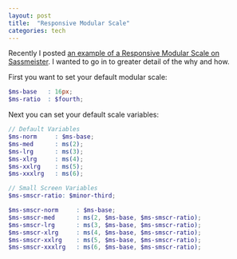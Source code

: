 ```yaml
---
layout: post
title:  "Responsive Modular Scale"
categories: tech
---
```


Recently I posted [an example of a Responsive Modular Scale on Sassmeister][sassmeister]. I wanted to go in to greater detail of the why and how.

[sassmeister]: http://sassmeister.com/gist/9749589

First you want to set your default modular scale:

```scss
$ms-base   : 16px;
$ms-ratio  : $fourth;
```

Next you can set your default scale variables:

```scss
// Default Variables
$ms-norm     : $ms-base;
$ms-med      : ms(2);
$ms-lrg      : ms(3);
$ms-xlrg     : ms(4);
$ms-xxlrg    : ms(5);
$ms-xxxlrg   : ms(6);
```

```scss
// Small Screen Variables
$ms-smscr-ratio: $minor-third;

$ms-smscr-norm     : $ms-base;
$ms-smscr-med      : ms(2, $ms-base, $ms-smscr-ratio);
$ms-smscr-lrg      : ms(3, $ms-base, $ms-smscr-ratio);
$ms-smscr-xlrg     : ms(4, $ms-base, $ms-smscr-ratio);
$ms-smscr-xxlrg    : ms(5, $ms-base, $ms-smscr-ratio);
$ms-smscr-xxxlrg   : ms(6, $ms-base, $ms-smscr-ratio);
```
